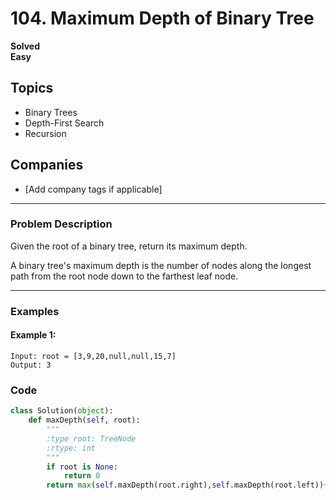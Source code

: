 # 104. Maximum Depth of Binary Tree

**Solved**  
**Easy**

## Topics  
- Binary Trees  
- Depth-First Search  
- Recursion  

## Companies  
- [Add company tags if applicable]

---

### Problem Description

Given the root of a binary tree, return its maximum depth.

A binary tree's maximum depth is the number of nodes along the longest path from the root node down to the farthest leaf node.

---

### Examples

#### Example 1:
```plaintext
Input: root = [3,9,20,null,null,15,7]
Output: 3
```

### Code

```python
class Solution(object):
    def maxDepth(self, root):
        """
        :type root: TreeNode
        :rtype: int
        """
        if root is None:
            return 0
        return max(self.maxDepth(root.right),self.maxDepth(root.left))+1
